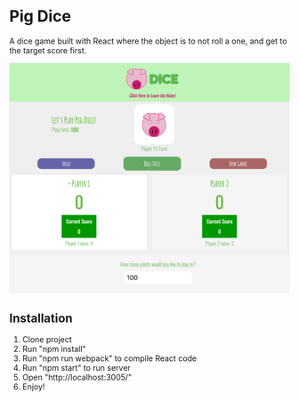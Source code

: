 # Pig Dice
A dice game built with React where the object is to not roll a one, and get to the target score first. 

![alt text](PigDice.png?raw=true)

## Installation
1. Clone project
2. Run "npm install"
3. Run "npm run webpack" to compile React code
4. Run "npm start" to run server
5. Open "http://localhost:3005/"
6. Enjoy!
